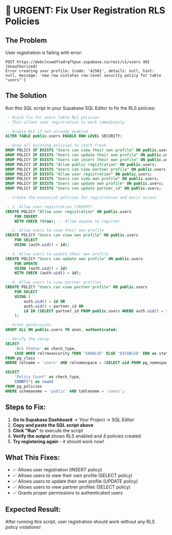 # 🚨 URGENT: Fix User Registration RLS Policies

## The Problem
User registration is failing with error:
```
POST https://dobclnswdftadrqftpux.supabase.co/rest/v1/users 401 (Unauthorized)
Error creating user profile: {code: '42501', details: null, hint: null, message: 'new row violates row-level security policy for table "users"'}
```

## The Solution
Run this SQL script in your Supabase SQL Editor to fix the RLS policies:

```sql
-- Quick fix for users table RLS policies
-- This allows user registration to work immediately

-- Enable RLS if not already enabled
ALTER TABLE public.users ENABLE ROW LEVEL SECURITY;

-- Drop all existing policies to start fresh
DROP POLICY IF EXISTS "Users can view their own profile" ON public.users;
DROP POLICY IF EXISTS "Users can update their own profile" ON public.users;
DROP POLICY IF EXISTS "Users can insert their own profile" ON public.users;
DROP POLICY IF EXISTS "Allow public registration" ON public.users;
DROP POLICY IF EXISTS "Users can view partner profile" ON public.users;
DROP POLICY IF EXISTS "Allow user registration" ON public.users;
DROP POLICY IF EXISTS "Users can view own profile" ON public.users;
DROP POLICY IF EXISTS "Users can update own profile" ON public.users;
DROP POLICY IF EXISTS "Users can update partner_id" ON public.users;

-- Create the essential policies for registration and basic access

-- 1. Allow user registration (INSERT)
CREATE POLICY "Allow user registration" ON public.users
    FOR INSERT 
    WITH CHECK (true); -- Allow anyone to register

-- 2. Allow users to view their own profile
CREATE POLICY "Users can view own profile" ON public.users
    FOR SELECT 
    USING (auth.uid() = id);

-- 3. Allow users to update their own profile
CREATE POLICY "Users can update own profile" ON public.users
    FOR UPDATE 
    USING (auth.uid() = id)
    WITH CHECK (auth.uid() = id);

-- 4. Allow users to view partner profiles
CREATE POLICY "Users can view partner profile" ON public.users
    FOR SELECT 
    USING (
        auth.uid() = id OR 
        auth.uid() = partner_id OR
        id IN (SELECT partner_id FROM public.users WHERE auth.uid() = id)
    );

-- Grant permissions
GRANT ALL ON public.users TO anon, authenticated;

-- Verify the setup
SELECT 
    'RLS Status' as check_type,
    CASE WHEN relrowsecurity THEN 'ENABLED' ELSE 'DISABLED' END as status
FROM pg_class 
WHERE relname = 'users' AND relnamespace = (SELECT oid FROM pg_namespace WHERE nspname = 'public');

SELECT 
    'Policy Count' as check_type,
    COUNT(*) as count
FROM pg_policies 
WHERE schemaname = 'public' AND tablename = 'users';
```

## Steps to Fix:

1. **Go to Supabase Dashboard** → Your Project → SQL Editor
2. **Copy and paste the SQL script above**
3. **Click "Run"** to execute the script
4. **Verify the output** shows RLS enabled and 4 policies created
5. **Try registering again** - it should work now!

## What This Fixes:
- ✅ Allows user registration (INSERT policy)
- ✅ Allows users to view their own profile (SELECT policy)
- ✅ Allows users to update their own profile (UPDATE policy)
- ✅ Allows users to view partner profiles (SELECT policy)
- ✅ Grants proper permissions to authenticated users

## Expected Result:
After running this script, user registration should work without any RLS policy violations!
